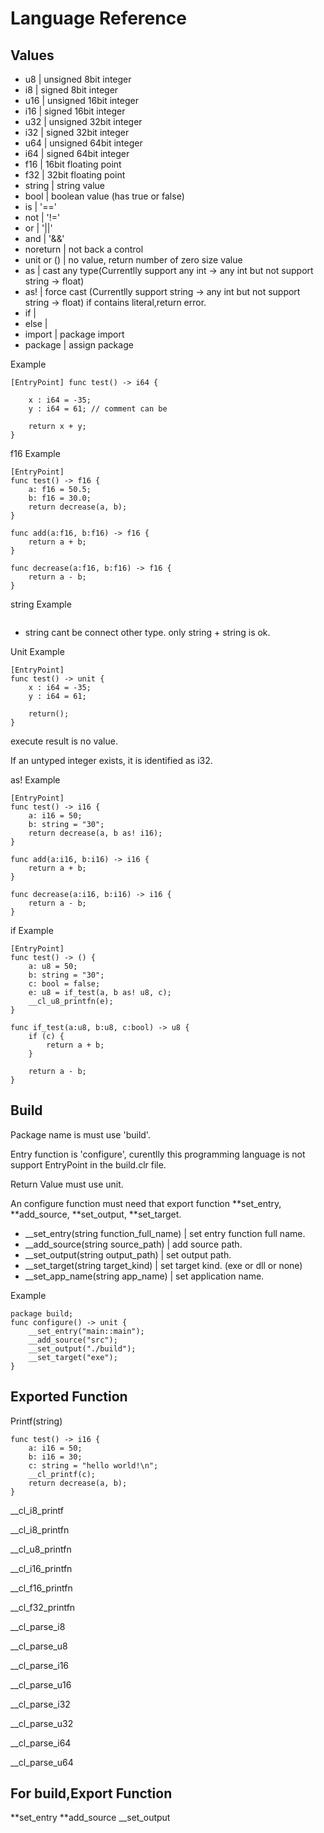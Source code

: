 # Language Reference

## Values

- u8 | unsigned 8bit integer
- i8 | signed 8bit integer
- u16 | unsigned 16bit integer
- i16 | signed 16bit integer
- u32 | unsigned 32bit integer
- i32 | signed 32bit integer
- u64 | unsigned 64bit integer
- i64 | signed 64bit integer
- f16 | 16bit floating point
- f32 | 32bit floating point
- string | string value
- bool | boolean value (has true or false)
- is | '=='
- not | '!='
- or | '||'
- and | '&&'
- noreturn | not back a control
- unit or () | no value, return number of zero size value
- as | cast any type(Currentlly support any int -> any int but not support string -> float)
- as! | force cast (Currentlly support string -> any int but not support string -> float) if contains literal,return error.
- if |
- else |
- import | package import
- package | assign package

Example

```
[EntryPoint] func test() -> i64 {

    x : i64 = -35;
    y : i64 = 61; // comment can be

    return x + y;
}
```

f16 Example

```
[EntryPoint]
func test() -> f16 {
    a: f16 = 50.5;
    b: f16 = 30.0;
    return decrease(a, b);
}

func add(a:f16, b:f16) -> f16 {
    return a + b;
}

func decrease(a:f16, b:f16) -> f16 {
    return a - b;
}
```

string Example

```

```

- string cant be connect other type. only string + string is ok.

Unit Example

```
[EntryPoint]
func test() -> unit {
    x : i64 = -35;
    y : i64 = 61;

    return();
}
```

execute result is no value.

If an untyped integer exists, it is identified as i32.

as! Example

```
[EntryPoint]
func test() -> i16 {
    a: i16 = 50;
    b: string = "30";
    return decrease(a, b as! i16);
}

func add(a:i16, b:i16) -> i16 {
    return a + b;
}

func decrease(a:i16, b:i16) -> i16 {
    return a - b;
}
```

if Example

```
[EntryPoint]
func test() -> () {
    a: u8 = 50;
    b: string = "30";
	c: bool = false;
    e: u8 = if_test(a, b as! u8, c);
	__cl_u8_printfn(e);
}

func if_test(a:u8, b:u8, c:bool) -> u8 {
    if (c) {
		return a + b;
	}

	return a - b;
}
```

## Build

Package name is must use 'build'.

Entry function is 'configure', curentlly this programming language is not support EntryPoint in the build.clr file.

Return Value must use unit.

An configure function must need that export function **set_entry, **add_source, **set_output, **set_target.

- \_\_set_entry(string function_full_name) | set entry function full name.
- \_\_add_source(string source_path) | add source path.
- \_\_set_output(string output_path) | set output path.
- \_\_set_target(string target_kind) | set target kind. (exe or dll or none)
- \_\_set_app_name(string app_name) | set application name.

Example

```
package build;
func configure() -> unit {
	__set_entry("main::main");
	__add_source("src");
	__set_output("./build");
    __set_target("exe");
}
```

## Exported Function

Printf(string)

```
func test() -> i16 {
    a: i16 = 50;
    b: i16 = 30;
	c: string = "hello world!\n";
	__cl_printf(c);
    return decrease(a, b);
}
```

\_\_cl_i8_printf

\_\_cl_i8_printfn

\_\_cl_u8_printfn

\_\_cl_i16_printfn

\_\_cl_f16_printfn

\_\_cl_f32_printfn

\_\_cl_parse_i8

\_\_cl_parse_u8

\_\_cl_parse_i16

\_\_cl_parse_u16

\_\_cl_parse_i32

\_\_cl_parse_u32

\_\_cl_parse_i64

\_\_cl_parse_u64

## For build,Export Function

**set_entry
**add_source
\_\_set_output

